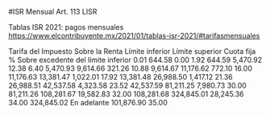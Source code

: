 #ISR Mensual Art. 113 LISR

Tablas ISR 2021: pagos mensuales https://www.elcontribuyente.mx/2021/01/tablas-isr-2021/#tarifasmensuales

Tarifa del Impuesto Sobre la Renta
Límite inferior	  Límite superior	  Cuota fija	  % Sobre excedente del límite inferior
    0.01	            644.58	          0.00	          1.92
    644.59	            5,470.92	      12.38	          6.40
    5,470.93	        9,614.66	      321.26	      10.88
    9,614.67	        11,176.62	      772.10	      16.00
    11,176.63	        13,381.47	      1,022.01	      17.92
    13,381.48	        26,988.50	      1,417.12	      21.36
    26,988.51	        42,537.58	      4,323.58	      23.52
    42,537.59	        81,211.25	      7,980.73	      30.00
    81,211.26	        108,281.67	      19,582.83	      32.00
    108,281.68	        324,845.01	      28,245.36	      34.00
    324,845.02	        En adelante	      101,876.90	  35.00
